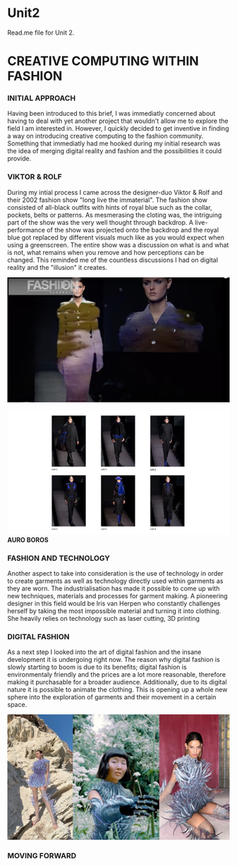 # Unit2
Read.me file for Unit 2.
# CREATIVE COMPUTING WITHIN FASHION

### INITIAL APPROACH

Having been introduced to this brief, I was immediatly concerned about having to deal with yet another project that wouldn't allow me to explore the field I am interested in. However, I quickly decided to get inventive in finding a way on introducing creative computing to the fashion community. Something that immediatly had me hooked during my initial research was the idea of merging digital reality and fashion and the possibilities it could provide.

### VIKTOR & ROLF

During my intial process I came across the designer-duo Viktor & Rolf and their 2002 fashion show "long live the immaterial". The fashion show consisted of all-black outfits with hints of royal blue such as the collar, pockets, belts or patterns. As mesmerasing the cloting was, the intriguing part of the show was the very well thought through backdrop. A live-performance of the show was projected onto the backdrop and the royal blue got replaced by different visuals much like as you would expect when using a greenscreen. The entire show was a discussion on what is and what is not, what remains when you remove and how perceptions can be changed. This reminded me of the countless discussions I had on digital reality and the "illusion" it creates.


[![IMAGE ALT TEXT](picture5.jpg)](https://www.youtube.com/watch?v=mMBpRmIivUA)

![ ](picture6.jpg)
**AURO BOROS**

### FASHION AND TECHNOLOGY
Another aspect to take into consideration is the use of technology in order to create garments as well as technology directly used within garments as they are worn. The industrialisation has made it possible to come up with new techniques, materials and processes for garment making. A pioneering designer in this field would be Iris van Herpen who constantly challenges herself by taking the most impossible material and turning it into clothing. She heavily relies on technology such as laser cutting, 3D printing 

### DIGITAL FASHION
As a next step I looked into the art of digital fashion and the insane development it is undergoing right now. The reason why digital fashion is slowly starting to boom is due to its benefits; digital fashion is environmentaly friendly and the prices are a lot more reasonable, therefore making it purchasable for a broader audience. Additionally, due to its digital nature it is possible to animate the clothing. This is opening up a whole new sphere into the exploration of garments and their movement in a certain space.


![ ](picture7.jpg)

### MOVING FORWARD


